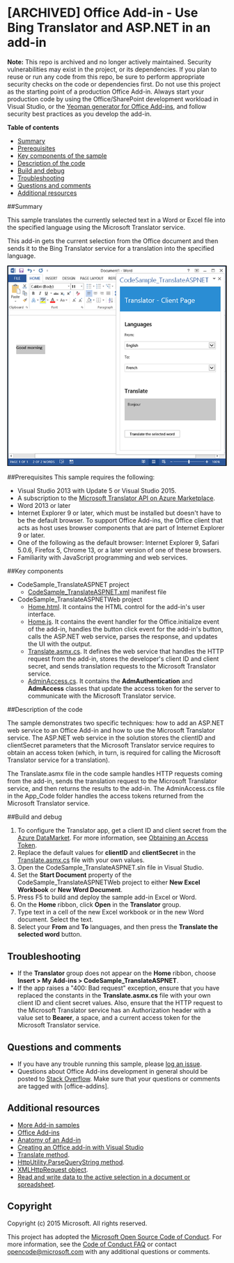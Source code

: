 # [ARCHIVED] Office Add-in - Use Bing Translator and ASP.NET in an add-in

**Note:** This repo is archived and no longer actively maintained. Security vulnerabilities may exist in the project, or its dependencies. If you plan to reuse or run any code from this repo, be sure to perform appropriate security checks on the code or dependencies first. Do not use this project as the starting point of a production Office Add-in. Always start your production code by using the Office/SharePoint development workload in Visual Studio, or the [Yeoman generator for Office Add-ins](https://github.com/OfficeDev/generator-office), and follow security best practices as you develop the add-in. 

**Table of contents**

* [Summary](#summary)
* [Prerequisites](#prerequisites)
* [Key components of the sample](#components)
* [Description of the code](#codedescription)
* [Build and debug](#build)
* [Troubleshooting](#troubleshooting)
* [Questions and comments](#questions)
* [Additional resources](#additional-resources)

<a name="summary"></a>
##Summary

This sample translates the currently selected text in a Word or Excel file into the specified language using the Microsoft Translator service.

This add-in gets the current selection from the Office document and then sends it to the Bing Translator service for a translation into the specified language.

![Screenshot of running sample](TranslatorAppCodeSample.PNG)

<a name="prerequisites"></a>
##Prerequisites
This sample requires the following:  

  - Visual Studio 2013 with Update 5 or Visual Studio 2015.
  - A subscription to the [Microsoft Translator API on Azure Marketplace](https://datamarket.azure.com/dataset/1899a118-d202-492c-aa16-ba21c33c06cb).
  - Word 2013 or later
  - Internet Explorer 9 or later, which must be installed but doesn't have to be the default browser. To support Office Add-ins, the Office client that acts as host uses browser components that are part of Internet Explorer 9 or later.
  - One of the following as the default browser: Internet Explorer 9, Safari 5.0.6, Firefox 5, Chrome 13, or a later version of one of these browsers.
  - Familiarity with JavaScript programming and web services.

<a name="components"></a>
##Key components

* CodeSample_TranslateASPNET project
	* [CodeSample_TranslateASPNET.xml](https://github.com/OfficeDev/Office-Add-in-TranslateASPNET/blob/master/C%23/CodeSample_TranslateASPNET/CodeSample_TranslateASPNETManifest/CodeSample_TranslateASPNET.xml) manifest file
* CodeSample_TranslateASPNETWeb project
	* [Home.html](https://github.com/OfficeDev/Office-Add-in-TranslateASPNET/blob/master/C%23/CodeSample_TranslateASPNETWeb/App/Home/Home.html). It contains the HTML control for the add-in's user interface.
	* [Home.js](https://github.com/OfficeDev/Office-Add-in-TranslateASPNET/blob/master/C%23/CodeSample_TranslateASPNETWeb/App/Home/Home.js). It contains the event handler for the Office.initialize event of the add-in, handles the button click event for the add-in's button, calls the ASP.NET web service, parses the response, and updates the UI with the output.
	* [Translate.asmx.cs](https://github.com/OfficeDev/Office-Add-in-TranslateASPNET/blob/master/C%23/CodeSample_TranslateASPNETWeb/App/Translate.asmx.cs). It defines the web service that handles the HTTP request from the add-in, stores the developer's client ID and client secret, and sends translation requests to the Microsoft Translator service.
	* [AdminAccess.cs](). It contains the **AdmAuthentication** and **AdmAccess** classes that update the access token for the server to communicate with the Microsoft Translator service.

<a name="codedescription"></a>
##Description of the code

The sample demonstrates two specific techniques: how to add an ASP.NET web service to an Office Add-in and how to use the Microsoft Translator service. The ASP.NET web service in the solution stores the clientID and clientSecret parameters that the Microsoft Translator service requires to obtain an access token (which, in turn, is required for calling the Microsoft Translator service for a translation).

The Translate.asmx file in the code sample handles HTTP requests coming from the add-in, sends the translation request to the Microsoft Translator service, and then returns the results to the add-in. The AdminAccess.cs file in the App_Code folder handles the access tokens returned from the Microsoft Translator service.

<a name="build"></a>
##Build and debug

1.	To configure the Translator app, get a client ID and client secret from the [Azure DataMarket](https://datamarket.azure.com/dataset/1899a118-d202-492c-aa16-ba21c33c06cb). For more information, see [Obtaining an Access Token](http://msdn.microsoft.com/library/hh454950.aspx).
2.	Replace the default values for **clientID** and **clientSecret** in the [Translate.asmx.cs](https://github.com/OfficeDev/Office-Add-in-TranslateASPNET/blob/master/C%23/CodeSample_TranslateASPNETWeb/App/Translate.asmx.cs) file with your own values.
3.	Open the CodeSample_TranslateASPNET.sln file in Visual Studio.
4.	Set the **Start Document** property of the CodeSample_TranslateASPNETWeb project to either **New Excel Workbook** or **New Word Document**. 
5.	Press F5 to build and deploy the sample add-in Excel or Word.
6.	On the **Home** ribbon, click **Open** in the **Translator** group.
6.	Type text in a cell of the new Excel workbook or in the new Word document. Select the text.
7.	Select your **From** and **To** languages, and then press the **Translate the selected word** button.

<a name="troubleshooting"></a>
## Troubleshooting

- If the **Translator** group does not appear on the **Home** ribbon, choose **Insert > My Add-ins >  CodeSample_TranslateASPNET**.
- If the app raises a "400: Bad request" exception, ensure that you have replaced the constants in the **Translate.asmx.cs** file with your own client ID and client secret values. Also, ensure that the HTTP request to the Microsoft Translator service has an Authorization header with a value set to **Bearer**, a space, and a current access token for the Microsoft Translator service.

<a name="questions"></a>
## Questions and comments

- If you have any trouble running this sample, please [log an issue](https://github.com/OfficeDev/Office-Add-in-TranslateASPNET/issues).
- Questions about Office Add-ins development in general should be posted to [Stack Overflow](http://stackoverflow.com/questions/tagged/office-addins). Make sure that your questions or comments are tagged with [office-addins].

<a name="additional-resources"></a>
## Additional resources ##

- [More Add-in samples](https://github.com/OfficeDev?utf8=%E2%9C%93&query=-Add-in)
- [Office Add-ins](http://msdn.microsoft.com/library/office/jj220060.aspx)
- [Anatomy of an Add-in](https://msdn.microsoft.com/library/office/jj220082.aspx#StartBuildingApps_AnatomyofApp)
- [Creating an Office add-in with Visual Studio](https://msdn.microsoft.com/library/office/fp179827.aspx#Tools_CreatingWithVS)
- [Translate method](https://msdn.microsoft.com/library/ff512421.aspx).
- [HttpUtility.ParseQueryString method](https://msdn.microsoft.com/library/ms150046.aspx).
- [XMLHttpRequest object](https://msdn.microsoft.com/library/ms535874(v=vs.85).aspx).
- [Read and write data to the active selection in a document or spreadsheet](https://msdn.microsoft.com/library/office/fp123513.aspx).


## Copyright
Copyright (c) 2015 Microsoft. All rights reserved.


This project has adopted the [Microsoft Open Source Code of Conduct](https://opensource.microsoft.com/codeofconduct/). For more information, see the [Code of Conduct FAQ](https://opensource.microsoft.com/codeofconduct/faq/) or contact [opencode@microsoft.com](mailto:opencode@microsoft.com) with any additional questions or comments.
